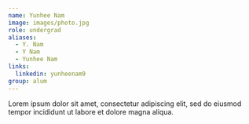 ```yaml
---
name: Yunhee Nam
image: images/photo.jpg
role: undergrad
aliases:
  - Y. Nam
  - Y Nam
  - Yunhee Nam
links: 
  linkedin: yunheenam9
group: alum
---
```


Lorem ipsum dolor sit amet, consectetur adipiscing elit, sed do eiusmod tempor incididunt ut labore et dolore magna aliqua.
